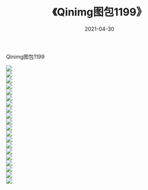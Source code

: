 ﻿---
layout: post
title:  《Qinimg图包1199》
date:   2021-04-30
img: http://imgx.orgx.ga/Qinimg图包/Qinimg图包1199/000.jpg
categories: [美女, 清纯, 唯美]
---

Qinimg图包1199

 ![](http://imgx.orgx.ga/Qinimg图包/Qinimg图包1199/001.jpg) <br>![](http://imgx.orgx.ga/Qinimg图包/Qinimg图包1199/002.jpg) <br>![](http://imgx.orgx.ga/Qinimg图包/Qinimg图包1199/003.jpg) <br>![](http://imgx.orgx.ga/Qinimg图包/Qinimg图包1199/004.jpg) <br>![](http://imgx.orgx.ga/Qinimg图包/Qinimg图包1199/005.jpg) <br>![](http://imgx.orgx.ga/Qinimg图包/Qinimg图包1199/006.jpg) <br>![](http://imgx.orgx.ga/Qinimg图包/Qinimg图包1199/007.jpg) <br>![](http://imgx.orgx.ga/Qinimg图包/Qinimg图包1199/008.jpg) <br>![](http://imgx.orgx.ga/Qinimg图包/Qinimg图包1199/009.jpg) <br>![](http://imgx.orgx.ga/Qinimg图包/Qinimg图包1199/010.jpg) <br>![](http://imgx.orgx.ga/Qinimg图包/Qinimg图包1199/011.jpg) <br>![](http://imgx.orgx.ga/Qinimg图包/Qinimg图包1199/012.jpg) <br>![](http://imgx.orgx.ga/Qinimg图包/Qinimg图包1199/013.jpg) <br>![](http://imgx.orgx.ga/Qinimg图包/Qinimg图包1199/014.jpg) <br>![](http://imgx.orgx.ga/Qinimg图包/Qinimg图包1199/015.jpg) <br>![](http://imgx.orgx.ga/Qinimg图包/Qinimg图包1199/016.jpg) <br>![](http://imgx.orgx.ga/Qinimg图包/Qinimg图包1199/017.jpg) <br>![](http://imgx.orgx.ga/Qinimg图包/Qinimg图包1199/018.jpg) <br>![](http://imgx.orgx.ga/Qinimg图包/Qinimg图包1199/019.jpg) <br>![](http://imgx.orgx.ga/Qinimg图包/Qinimg图包1199/020.jpg) <br>